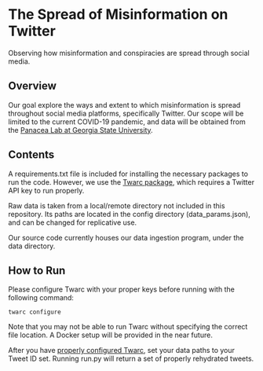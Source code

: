 # The Spread of Misinformation on Twitter
Observing how misinformation and conspiracies are spread through social media.

## Overview

Our goal explore the ways and extent to which misinformation is spread throughout social media platforms, specifically Twitter. Our scope will be limited to the current COVID-19 pandemic, and data will be obtained from the [Panacea Lab at Georgia State University](http://www.panacealab.org/covid19/). 

## Contents

A requirements.txt file is included for installing the necessary packages to run the code. However, we use the [Twarc package](https://scholarslab.github.io/learn-twarc/), which requires a Twitter API key to run properly.

Raw data is taken from a local/remote directory not included in this repository. Its paths are located in the config directory (data_params.json), and can be changed for replicative use. 

Our source code currently houses our data ingestion program, under the data directory.

## How to Run
Please configure Twarc with your proper keys before running with the following command:

```
twarc configure
```

Note that you may not be able to run Twarc without specifying the correct file location. A Docker setup will be provided in the near future.

After you have [properly configured Twarc](https://scholarslab.github.io/learn-twarc/01-quick-start.html), set your data paths 
to your Tweet ID set. Running run.py will return a set of properly rehydrated tweets. 